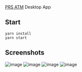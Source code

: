 [PRS ATM](https://github.com/Press-One/prs-atm) Desktop App

## Start
```
yarn install
yarn start
```

## Screenshots
![image](https://user-images.githubusercontent.com/8716838/115177237-636c1900-a101-11eb-91c7-609f27ec3f17.png)
![image](https://user-images.githubusercontent.com/8716838/115177241-6535dc80-a101-11eb-83ad-a33eea4b7ffb.png)
![image](https://user-images.githubusercontent.com/8716838/115177242-66670980-a101-11eb-8bae-13ef7f29b27d.png)
![image](https://user-images.githubusercontent.com/8716838/115177247-67983680-a101-11eb-868d-a039a7109386.png)
